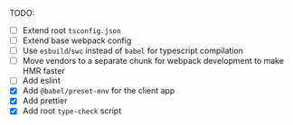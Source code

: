 TODO:

- [ ] Extend root `tsconfig.json`
- [ ] Extend base webpack config
- [ ] Use `esbuild`/`swc` instead of `babel` for typescript compilation
- [ ] Move vendors to a separate chunk for webpack development to make HMR faster
- [ ] Add eslint
- [x] Add `@babel/preset-env` for the client app
- [x] Add prettier
- [x] Add root `type-check` script
